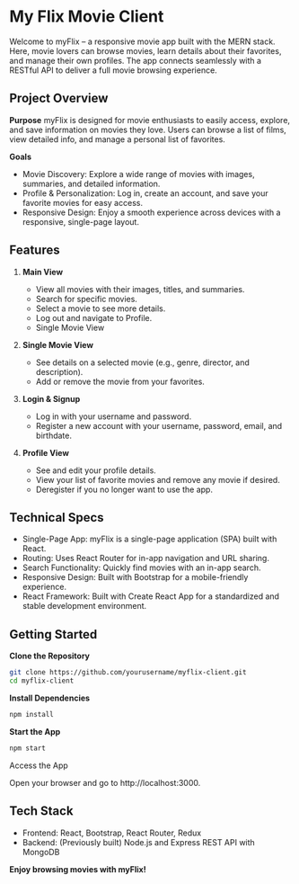 # My Flix Movie Client

Welcome to myFlix – a responsive movie app built with the MERN stack. Here, movie lovers can browse movies, learn details about their favorites, and manage their own profiles. The app connects seamlessly with a RESTful API to deliver a full movie browsing experience.

## Project Overview

**Purpose**
myFlix is designed for movie enthusiasts to easily access, explore, and save information on movies they love. Users can browse a list of films, view detailed info, and manage a personal list of favorites.

**Goals**

- Movie Discovery: Explore a wide range of movies with images, summaries, and detailed information.
- Profile & Personalization: Log in, create an account, and save your favorite movies for easy access.
- Responsive Design: Enjoy a smooth experience across devices with a responsive, single-page layout.

## Features

1. **Main View**

   - View all movies with their images, titles, and summaries.
   - Search for specific movies.
   - Select a movie to see more details.
   - Log out and navigate to Profile.
   - Single Movie View

2. **Single Movie View**

   - See details on a selected movie (e.g., genre, director, and description).
   - Add or remove the movie from your favorites.

3. **Login & Signup**

   - Log in with your username and password.
   - Register a new account with your username, password, email, and birthdate.

4. **Profile View**
   - See and edit your profile details.
   - View your list of favorite movies and remove any movie if desired.
   - Deregister if you no longer want to use the app.

## Technical Specs

- Single-Page App: myFlix is a single-page application (SPA) built with React.
- Routing: Uses React Router for in-app navigation and URL sharing.
- Search Functionality: Quickly find movies with an in-app search.
- Responsive Design: Built with Bootstrap for a mobile-friendly experience.
- React Framework: Built with Create React App for a standardized and stable development environment.

## Getting Started

**Clone the Repository**

```bash
git clone https://github.com/yourusername/myflix-client.git
cd myflix-client
```

**Install Dependencies**

```bash
npm install
```

**Start the App**

```bash
npm start
```

Access the App

Open your browser and go to http://localhost:3000.

## Tech Stack

- Frontend: React, Bootstrap, React Router, Redux
- Backend: (Previously built) Node.js and Express REST API with MongoDB

**Enjoy browsing movies with myFlix!**
